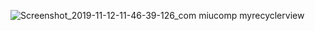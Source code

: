 ![Screenshot_2019-11-12-11-46-39-126_com miucomp myrecyclerview](https://user-images.githubusercontent.com/24388499/69528721-619c3580-0fa1-11ea-96f4-7607bcf6997c.png)
